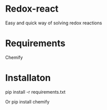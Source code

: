 # Redox-react
Easy and quick way of solving redox reactions

# Requirements
Chemify

# Installaton
pip install -r requirements.txt

Or 
pip install chemify
